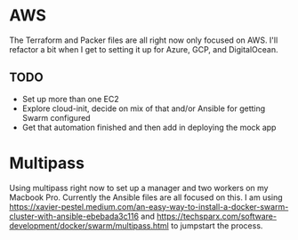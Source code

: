 # AWS
The Terraform and Packer files are all right now only focused on AWS. I'll refactor a bit when I get to setting it up for Azure, GCP, and DigitalOcean. 

## TODO 
- Set up more than one EC2
- Explore cloud-init, decide on mix of that and/or Ansible for getting Swarm configured 
- Get that automation finished and then add in deploying the mock app 

# Multipass 
Using multipass right now to set up a manager and two workers on my Macbook Pro. Currently the Ansible files are all focused on this. I am using https://xavier-pestel.medium.com/an-easy-way-to-install-a-docker-swarm-cluster-with-ansible-ebebada3c116 and https://techsparx.com/software-development/docker/swarm/multipass.html to jumpstart the process. 